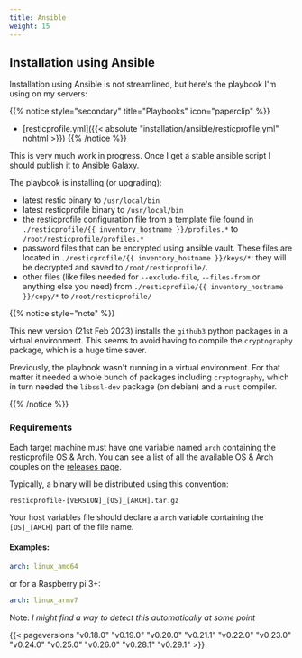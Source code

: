 ```yaml
---
title: Ansible
weight: 15
---
```


## Installation using Ansible

Installation using Ansible is not streamlined, but here's the playbook I'm using on my servers:

<!-- {{% resources style="info" title="Playbooks" icon="paperclip" sort="asc" /%}} -->

{{% notice style="secondary" title="Playbooks" icon="paperclip" %}}
* [resticprofile.yml]({{< absolute "installation/ansible/resticprofile.yml" nohtml >}})
{{% /notice %}}

This is very much work in progress. Once I get a stable ansible script I should publish it to Ansible Galaxy.

The playbook is installing (or upgrading):

* latest restic binary to `/usr/local/bin`
* latest resticprofile binary to `/usr/local/bin`
* the resticprofile configuration file from a template file found in `./resticprofile/{{ inventory_hostname }}/profiles.*` to `/root/resticprofile/profiles.*`
* password files that can be encrypted using ansible vault. These files are located in `./resticprofile/{{ inventory_hostname }}/keys/*`: they will be decrypted and saved to `/root/resticprofile/`.
* other files (like files needed for `--exclude-file`, `--files-from` or anything else you need) from `./resticprofile/{{ inventory_hostname }}/copy/*` to `/root/resticprofile/`

{{% notice style="note" %}}

This new version (21st Feb 2023) installs the `github3` python packages in a virtual environment. This seems to avoid having to compile the `cryptography` package, which is a huge time saver.

Previously, the playbook wasn't running in a virtual environment. For that matter it needed a whole bunch of packages including `cryptography`, which in turn needed the `libssl-dev` package (on debian) and a `rust` compiler.

{{% /notice %}}

### Requirements

Each target machine must have one variable named `arch` containing the resticprofile OS & Arch. You can see a list of all the available OS & Arch couples on the [releases page](https://github.com/creativeprojects/resticprofile/releases).

Typically, a binary will be distributed using this convention:

`resticprofile-[VERSION]_[OS]_[ARCH].tar.gz`

Your host variables file should declare a `arch` variable containing the `[OS]_[ARCH]` part of the file name.

#### Examples:

<!-- checkdoc-ignore -->
```yaml
arch: linux_amd64
```

or for a Raspberry pi 3+:

<!-- checkdoc-ignore -->
```yaml
arch: linux_armv7
```

Note: _I might find a way to detect this automatically at some point_

{{< pageversions "v0.18.0" "v0.19.0" "v0.20.0" "v0.21.1" "v0.22.0" "v0.23.0" "v0.24.0" "v0.25.0" "v0.26.0" "v0.28.1" "v0.29.1" >}}
